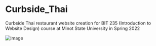 # Curbside_Thai
Curbside Thai restaurant website creation for BIT 235 (Introduction to Website Design) course at Minot State University in Spring 2022

![image](https://github.com/hqrafena/Curbside_Thai/assets/90922517/bffccf3c-21b5-42a4-87fe-66433fb72bd6)

